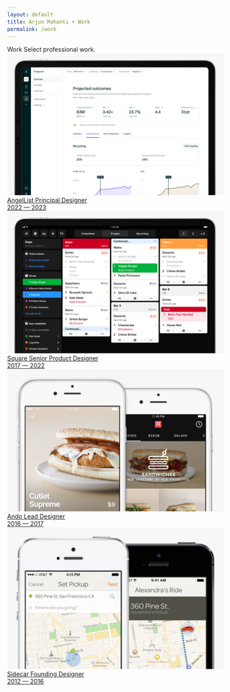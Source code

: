 ```yaml
---
layout: default 
title: Arjun Mahanti • Work
permalink: /work
---
```


<section id="header-generic" class="color-generic page-header">			
    <div class="row">
    <span class="title">Work</span>
    <span class="subtitle">Select professional work.</span>
    </div>
</section>
<section>
    <a href="/work/angellist">
    <img class="mb16" src="/img/work/angellist.jpg">
    <div class="row interactive">
        <span class="title color-al">AngelList</span>
        <span class="subtitle color-al">Principal Designer<br>2022 — 2023</span>
    </div>
    </a>
</section>
<section>
    <a href="/work/square">
    <img class="mb16" src="/img/work/block.jpg">
    <div class="row interactive">
        <span class="title color-sq">Square</span>
        <span class="subtitle color-sq">Senior Product Designer<br>2017 — 2022</span>
    </div>
    </a>
</section>
<section>
    <a href="/work/ando">
    <img class="mb16" src="/img/work/ando.jpg">
    <div class="row interactive">
        <span class="title color-ando">Ando</span>
        <span class="subtitle color-ando">Lead Designer<br>2016 — 2017</span>
    </div>
    </a>
</section>
<section>
    <a href="/work/sidecar">
    <img class="mb16" src="/img/work/sidecar.jpg">
    <div class="row interactive">
        <span class="title color-sidecar">Sidecar</span>
        <span class="subtitle color-sidecar">Founding Designer<br>2012 — 2016</span>
    </div>
    </a>
</section>